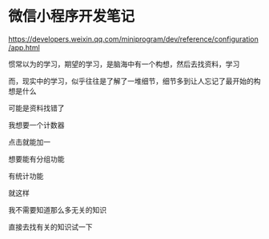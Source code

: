 # 微信小程序开发笔记

https://developers.weixin.qq.com/miniprogram/dev/reference/configuration/app.html



惯常以为的学习，期望的学习，是脑海中有一个构想，然后去找资料，学习



而，现实中的学习，似乎往往是了解了一堆细节，细节多到让人忘记了最开始的构想是什么



可能是资料找错了



我想要一个计数器

点击就能加一

想要能有分组功能

有统计功能



就这样



我不需要知道那么多无关的知识

直接去找有关的知识试一下